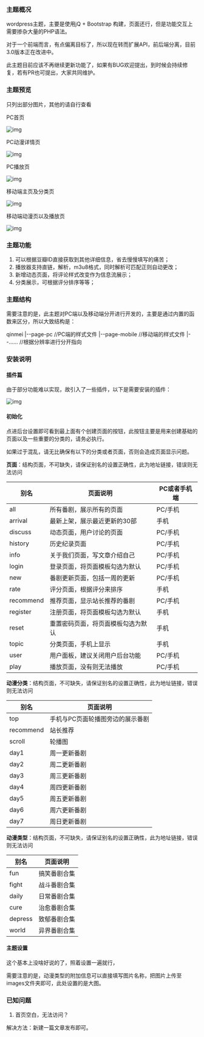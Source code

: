 ### 主题概况

wordpress主题，主要是使用jQ + Bootstrap 构建，页面还行，但是功能交互上需要掺杂大量的PHP语法。

对于一个前端而言，有点偏离目标了，所以现在转而扩展API，前后端分离，目前3.0版本正在改进中。

此主题目前应该不再继续更新功能了，如果有BUG欢迎提出，到时候会持续修复，若有PR也可提出，大家共同维护。

### 主题预览

只列出部分图片，其他的请自行查看

PC首页

![img](http://images.qinvz.cn/git/p1.png)

PC动漫详情页

![img](http://images.qinvz.cn/git/p2.png)

PC播放页

![img](http://images.qinvz.cn/git/p3.png)

移动端主页及分类页

![img](http://images.qinvz.cn/git/s1.png)

移动端动漫页以及播放页

![img](http://images.qinvz.cn/git/s2.png)

### 主题功能

1. 可以根据豆瓣ID直接获取到其他详细信息，省去慢慢填写的痛苦；
2. 播放器支持直链，解析，m3u8格式，同时解析可匹配正则自动更改；
3. 新增动态页面，将评论样式改变作为信息流展示；
4. 分类展示，可根据评分排序等等；

### 主题结构

需要注意的是，此主题对PC端以及移动端分开进行开发的，主要是通过内置的函数来区分，所以大致结构是：

qinmei
|--page-pc          //PC端的样式文件
|--page-mobile      //移动端的样式文件
|--......           //根据分辨率进行分开指向

### 安装说明

#### 插件篇

由于部分功能难以实现，故引入了一些插件，以下是需要安装的插件：

![img](http://images.qinvz.cn/git/q1.png)

#### 初始化

点进后台设置即可看到最上面有个创建页面的按钮，此按钮主要是用来创建基础的页面以及一些重要的分类的，请务必执行。

如果过于混乱，请无比确保有以下的分类或者页面，否则会造成页面显示问题。

**页面**：结构页面，不可缺失，请保证别名的设置正确性，此为地址链接，错误则无法访问

|    别名   | 			  	页面说明	        			|  PC或者手机端 |
| --------- | -------------------------------- | ------------ |
| all		    | 所有番剧，展示所有的页面           | PC/手机	   |
| arrival	  | 最新上架，展示最近更新的30部       | 手机	   	   |
| discuss	  | 动态页面，用户讨论的页面	      	 | PC/手机	   |
| history	  | 历史纪录页面                      | PC/手机	   |
| info		  | 关于我们页面，写文章介绍自己        | PC/手机	   |
| login	  	| 登录页面，将页面模板勾选为默认      | PC/手机	   |
| new		    | 番剧更新页面，包括一周的更新        | PC/手机	   |
| rate		  | 评分页面，根据评分来排序           | 手机	       |
| recommend | 推荐页面，显示站长推荐的番剧        | PC/手机	   |
| register	| 注册页面，将页面模板勾选为默认      | 手机	       |
| reset		  | 重置密码页面，将页面模板勾选为默认  | 手机	       |
| topic		  | 分类页面，手机上显示               | 手机	       |
| user		  | 用户面板，建议关闭用户后台功能      | PC/手机	   |
| play		  | 播放页面，没有则无法播放			      | PC/手机	   |

**动漫分类**：结构页面，不可缺失，请保证别名的设置正确性，此为地址链接，错误则无法访问

|    别名   | 			  	页面说明	        			|
| --------- | -------------------------------- |
| top		    | 手机与PC页面轮播图旁边的展示番剧    |
| recommend	| 站长推荐                          |
| scroll	  | 轮播图                            |
| day1	    | 周一更新番剧                      |
| day2	    | 周二更新番剧                      |
| day3		  | 周三更新番剧                      |
| day4	    | 周四更新番剧                      |
| day5	    | 周五更新番剧                      |
| day6	    | 周六更新番剧                      |
| day7		  | 周日更新番剧                      |

**动漫类型**：结构页面，不可缺失，请保证别名的设置正确性，此为地址链接，错误则无法访问

|    别名   | 			  	页面说明	        			|
| --------- | -------------------------------- |
|fun	      | 搞笑番剧合集                      |
|fight	    | 战斗番剧合集                      |
|daily	    | 日常番剧合集                      |
|cure	      | 治愈番剧合集                      |
|depress  	| 致郁番剧合集                      |
|world	    | 异界番剧合集                      |

#### 主题设置

这个基本上没啥好说的了，照着设置一遍就行，

需要注意的是，动漫类型的附加信息可以直接填写图片名称，把图片上传至images文件夹即可，此处设置的是大图。

### 已知问题

1. 首页空白，无法访问？

解决方法：新建一篇文章发布即可。


